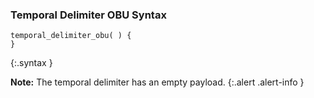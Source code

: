 ### Temporal Delimiter OBU Syntax

~~~~~
temporal_delimiter_obu( ) {
}
~~~~~
{:.syntax }

**Note:** The temporal delimiter has an empty payload.
{:.alert .alert-info }
